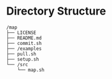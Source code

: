 # Directory Structure

```
/map
├── LICENSE
├── README.md
├── commit.sh
├── /examples
├── pull.sh
├── setup.sh
└── /src
    └── map.sh

```
